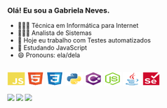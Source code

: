 ### Olá! Eu sou a Gabriela Neves.
- 👩🏽‍🎓 Técnica em Informática para Internet
- 👩🏽‍🎓 Analista de Sistemas
- 🔭 Hoje eu trabalho com Testes automatizados
- 🌱 Estudando JavaScript
- 😄 Pronouns: ela/dela
  
<br>
<div>
<!--   <a href="https://github.com/GabrielaNeves">
  <img height="160em" src="https://github-readme-stats.vercel.app/api?username=GabrielaNeves&show_icons=true&theme=dracula&include_all_commits=true&count_private=true"/> -->
  
  <img height="30" width="40" src="https://raw.githubusercontent.com/devicons/devicon/master/icons/javascript/javascript-plain.svg">
  <img height="30" width="40" src="https://raw.githubusercontent.com/devicons/devicon/master/icons/html5/html5-original.svg">
  <img height="30" width="40" src="https://raw.githubusercontent.com/devicons/devicon/master/icons/css3/css3-original.svg">
  <img height="30" width="40" src="https://raw.githubusercontent.com/devicons/devicon/master/icons/python/python-original.svg">
  <img height="30" width="40" src="https://raw.githubusercontent.com/devicons/devicon/master/icons/csharp/csharp-original.svg">
  <img height="30" width="40" src="https://raw.githubusercontent.com/devicons/devicon/master/icons/nodejs/nodejs-original.svg">
  <img height="30" width="40" src="https://raw.githubusercontent.com/devicons/devicon/master/icons/java/java-original.svg">
  <img height="30" width="40" src="https://raw.githubusercontent.com/devicons/devicon/master/icons/selenium/selenium-original.svg">
</div>
  
<br>

<div>
<a href="https://instagram.com/gabrielanvss" target="_blank"><img src="https://img.shields.io/badge/-Instagram-%23E4405F?style=for-the-badge&logo=instagram&logoColor=white" target="_blank"></a>
<a href = "mailto:gabrielasantosneves11@gmail.com"><img src="https://img.shields.io/badge/-Gmail-%23333?style=for-the-badge&logo=gmail&logoColor=white" target="_blank"></a>
<a href="https://www.linkedin.com/in/gabriela-neves-aa6500203/" target="_blank"><img src="https://img.shields.io/badge/-LinkedIn-%230077B5?style=for-the-badge&logo=linkedin&logoColor=white" target="_blank"></a>
</div>
